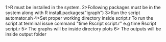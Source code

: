 1>R must be installed in the system.
2>Following packages must be in the system along with R
install.packages("igraph")
3>Run the script automator.sh
4>Set proper working directory inside script.r
To run the script at terminal issue command "time Rscript script.r" e.g time Rscript script.r
5> The graphs will be inside directory plots
6> The outputs will be inside output folder